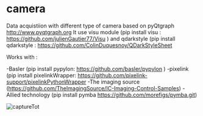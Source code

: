 # camera


Data acquistiion with different type of camera based on pyQtgraph http://www.pyqtgraph.org
It use visu module (pip install visu  : https://github.com/julienGautier77/Visu ) 
and qdarkstyle (pip install qdarkstyle : https://github.com/ColinDuquesnoy/QDarkStyleSheet

Works with :

-Basler (pip install pypylon: https://github.com/basler/pypylon )
-pixelink (pip install pixelinkWrapper: https://github.com/pixelink-support/pixelinkPythonWrapper
-The imaging source (https://github.com/TheImagingSource/IC-Imaging-Control-Samples)
-Allied technology (pip install pymba https://github.com/morefigs/pymba.git)





![captureTot](https://user-images.githubusercontent.com/29065484/82903692-9cd3ed00-9f61-11ea-98ff-865e0a1cf0ac.png)
